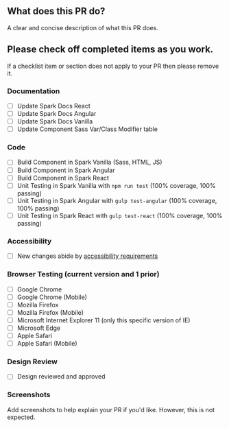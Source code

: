 ## What does this PR do?
A clear and concise description of what this PR does.

## Please check off completed items as you work.
If a checklist item or section does not apply to your PR
then please remove it.
### Documentation
 - [ ] Update Spark Docs React
 - [ ] Update Spark Docs Angular
 - [ ] Update Spark Docs Vanilla
 - [ ] Update Component Sass Var/Class Modifier table

### Code
 - [ ] Build Component in Spark Vanilla (Sass, HTML, JS)
 - [ ] Build Component in Spark Angular
 - [ ] Build Component in Spark React
 - [ ] Unit Testing in Spark Vanilla with `npm run test` (100% coverage, 100% passing)
 - [ ] Unit Testing in Spark Angular with `gulp test-angular` (100% coverage, 100% passing)
 - [ ] Unit Testing in Spark React with `gulp test-react` (100% coverage, 100% passing)

### Accessibility
- [ ] New changes abide by [accessibility requirements](https://sparkdesignsystem.com/docs/accessibility)

### Browser Testing (current version and 1 prior)
  - [ ] Google Chrome
  - [ ] Google Chrome (Mobile)
  - [ ] Mozilla Firefox
  - [ ] Mozilla Firefox (Mobile)
  - [ ] Microsoft Internet Explorer 11 (only this specific version of IE)
  - [ ] Microsoft Edge
  - [ ] Apple Safari
  - [ ] Apple Safari (Mobile)

### Design Review
 - [ ] Design reviewed and approved

### Screenshots
Add screenshots to help explain your PR if you'd like. However, this is not
expected.
